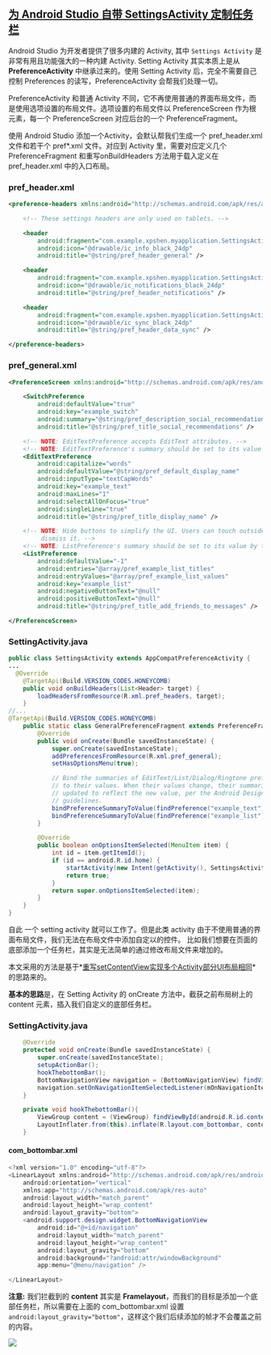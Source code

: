 
## [为 Android Studio 自带 SettingsActivity 定制任务栏](https://www.cnblogs.com/diufeng/p/7201624.html?utm_source=itdadao&utm_medium=referral)

Android Studio 为开发者提供了很多内建的 Activity, 其中 `Settings Activity` 是非常有用且功能强大的一种内建 Activity. Setting Activity 其实本质上是从 **PreferenceActivity** 中继承过来的。使用 Setting Activity 后，完全不需要自己控制 Preferences 的读写，PreferenceActivity 会帮我们处理一切。

PreferenceActivity 和普通 Activity 不同，它不再使用普通的界面布局文件，而是使用选项设置的布局文件。选项设置的布局文件以 PreferenceScreen 作为根元素，每一个 PreferenceScreen 对应后台的一个 PreferenceFragment。

使用 Android Studio 添加一个Activity，会默认帮我们生成一个 pref_header.xml 文件和若干个 pref*.xml 文件。对应到 Activity 里，需要对应定义几个 PreferenceFragment 和重写onBuildHeaders 方法用于载入定义在 pref_header.xml 中的入口布局。

### pref_header.xml

```xml
<preference-headers xmlns:android="http://schemas.android.com/apk/res/android">

    <!-- These settings headers are only used on tablets. -->

    <header
        android:fragment="com.example.xpshen.myapplication.SettingsActivity$GeneralPreferenceFragment"
        android:icon="@drawable/ic_info_black_24dp"
        android:title="@string/pref_header_general" />

    <header
        android:fragment="com.example.xpshen.myapplication.SettingsActivity$NotificationPreferenceFragment"
        android:icon="@drawable/ic_notifications_black_24dp"
        android:title="@string/pref_header_notifications" />

    <header
        android:fragment="com.example.xpshen.myapplication.SettingsActivity$DataSyncPreferenceFragment"
        android:icon="@drawable/ic_sync_black_24dp"
        android:title="@string/pref_header_data_sync" />

</preference-headers>
```

### pref_general.xml

```xml
<PreferenceScreen xmlns:android="http://schemas.android.com/apk/res/android">

    <SwitchPreference
        android:defaultValue="true"
        android:key="example_switch"
        android:summary="@string/pref_description_social_recommendations"
        android:title="@string/pref_title_social_recommendations" />

    <!-- NOTE: EditTextPreference accepts EditText attributes. -->
    <!-- NOTE: EditTextPreference's summary should be set to its value by the activity code. -->
    <EditTextPreference
        android:capitalize="words"
        android:defaultValue="@string/pref_default_display_name"
        android:inputType="textCapWords"
        android:key="example_text"
        android:maxLines="1"
        android:selectAllOnFocus="true"
        android:singleLine="true"
        android:title="@string/pref_title_display_name" />

    <!-- NOTE: Hide buttons to simplify the UI. Users can touch outside the dialog to
         dismiss it. -->
    <!-- NOTE: ListPreference's summary should be set to its value by the activity code. -->
    <ListPreference
        android:defaultValue="-1"
        android:entries="@array/pref_example_list_titles"
        android:entryValues="@array/pref_example_list_values"
        android:key="example_list"
        android:negativeButtonText="@null"
        android:positiveButtonText="@null"
        android:title="@string/pref_title_add_friends_to_messages" />

</PreferenceScreen>
```

### SettingActivity.java

```java
public class SettingsActivity extends AppCompatPreferenceActivity {
...
  @Override
    @TargetApi(Build.VERSION_CODES.HONEYCOMB)
    public void onBuildHeaders(List<Header> target) {
        loadHeadersFromResource(R.xml.pref_headers, target);
    }
//...
@TargetApi(Build.VERSION_CODES.HONEYCOMB)
    public static class GeneralPreferenceFragment extends PreferenceFragment {
        @Override
        public void onCreate(Bundle savedInstanceState) {
            super.onCreate(savedInstanceState);
            addPreferencesFromResource(R.xml.pref_general);
            setHasOptionsMenu(true);

            // Bind the summaries of EditText/List/Dialog/Ringtone preferences
            // to their values. When their values change, their summaries are
            // updated to reflect the new value, per the Android Design
            // guidelines.
            bindPreferenceSummaryToValue(findPreference("example_text"));
            bindPreferenceSummaryToValue(findPreference("example_list"));
        }

        @Override
        public boolean onOptionsItemSelected(MenuItem item) {
            int id = item.getItemId();
            if (id == android.R.id.home) {
                startActivity(new Intent(getActivity(), SettingsActivity.class));
                return true;
            }
            return super.onOptionsItemSelected(item);
        }
    }
}
```

自此 一个 setting activity 就可以工作了。但是此类 activity 由于不使用普通的界面布局文件，我们无法在布局文件中添加自定以的控件。 比如我们想要在页面的底部添加一个任务栏，其实是无法简单的通过修改布局文件来增加的。


本文采用的方法是基于*[重写setContentView实现多个Activity部分UI布局相同](http://www.jcodecraeer.com/a/anzhuokaifa/androidkaifa/2014/0331/1608.html)*的思路来的。

**基本的思路**是，在 Setting Activity 的 onCreate 方法中，截获之前布局树上的 content 元素，插入我们自定义的底部任务栏。

### SettingActivity.java

```java
    @Override
    protected void onCreate(Bundle savedInstanceState) {
        super.onCreate(savedInstanceState);
        setupActionBar();
        hookThebottomBar();
        BottomNavigationView navigation = (BottomNavigationView) findViewById(R.id.navigation);
        navigation.setOnNavigationItemSelectedListener(mOnNavigationItemSelectedListener);
    }

    private void hookThebottomBar(){
        ViewGroup content = (ViewGroup) findViewById(android.R.id.content);
        LayoutInflater.from(this).inflate(R.layout.com_bottombar, content, true);
    }
```

#### com_bottombar.xml

```java
<?xml version="1.0" encoding="utf-8"?>
<LinearLayout xmlns:android="http://schemas.android.com/apk/res/android"
    android:orientation="vertical"
    xmlns:app="http://schemas.android.com/apk/res-auto"
    android:layout_width="match_parent"
    android:layout_height="wrap_content"
    android:layout_gravity="bottom">
    <android.support.design.widget.BottomNavigationView
        android:id="@+id/navigation"
        android:layout_width="match_parent"
        android:layout_height="wrap_content"
        android:layout_gravity="bottom"
        android:background="?android:attr/windowBackground"
        app:menu="@menu/navigation" />

</LinearLayout>
```

**注意:** 我们拦截到的 **content** 其实是 **Framelayout**，而我们的目标是添加一个底部任务栏，所以需要在上面的 com_bottombar.xml 设置 `android:layout_gravity="bottom"`，这样这个我们后续添加的帧才不会覆盖之前的内容。

![](https://images2015.cnblogs.com/blog/1113325/201707/1113325-20170718181858974-1005900086.png)